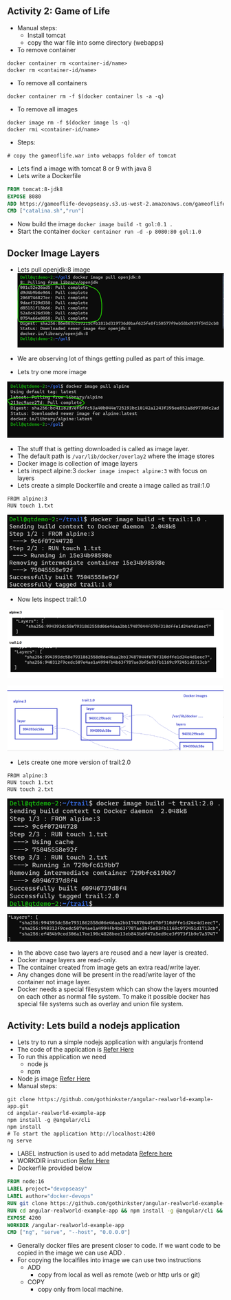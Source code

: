 ## Activity 2: Game of Life
* Manual steps:
    * Install tomcat
    * copy the war file into some directory (webapps)
* To remove container

```
docker container rm <container-id/name>
docker rm <container-id/name>
```

* To remove all containers

```
docker container rm -f $(docker container ls -a -q)
```

* To remove all images

```
docker image rm -f $(docker image ls -q)
docker rmi <container-id/name>
```
* Steps:

```
# copy the gameoflife.war into webapps folder of tomcat
```

* Lets find a image with tomcat 8 or 9 with java 8
* Lets write a Dockerfile

```Dockerfile
FROM tomcat:8-jdk8
EXPOSE 8080
ADD https://gameoflife-devopseasy.s3.us-west-2.amazonaws.com/gameoflife.war /usr/local/tomcat/webapps/gameoflife.war
CMD ["catalina.sh","run"]
```
* Now build the image ``` docker image build -t gol:0.1 . ```
* Start the container  ``` docker container run -d -p 8080:80 gol:1.0 ```

## Docker Image Layers
* Lets pull openjdk:8 image
![Preview](./Images/docker21.png)

* We are observing lot of things getting pulled as part of this image.
* Lets try one more image

![Preview](./Images/docker22.png)

* The stuff that is getting downloaded is called as image layer.
* The default path is ``` /var/lib/docker/overlay2 ``` where the image stores
* Docker image is collection of image layers
* Lets inspect alpine:3 ``` docker image inspect alpine:3 ``` with focus on layers
* Lets create a simple Dockerfile and create a image called as trail:1.0

```
FROM alpine:3
RUN touch 1.txt 
```

![Preview](./Images/docker23.png)

* Now lets inspect trail:1.0

![Preview](./Images/docker24.png)

![Preview](./Images/docker25.png)

* Lets create one more version of trail:2.0

```
FROM alpine:3
RUN touch 1.txt
RUN touch 2.txt
```
![Preview](./Images/docker26.png)

![Preview](./Images/docker27.png)


* In the above case two layers are reused and a new layer is created.
* Docker image layers are read-only.
* The container created from image gets an extra read/write layer.
* Any changes done will be present in the read/write layer of the container not image layer.
* Docker needs a special filesystem which can show the layers mounted on each other as normal file system. To make it possible docker has special file systems such as overlay and union file system.

## Activity: Lets build a nodejs application

* Lets try to run a simple nodejs application with angularjs frontend
* The code of the application is [Refer Here](https://github.com/gothinkster/angular-realworld-example-app)
* To run this application we need
    * node js
    * npm
* Node js image [Refer Here](https://hub.docker.com/_/node)
* Manual steps:

```
git clone https://github.com/gothinkster/angular-realworld-example-app.git
cd angular-realworld-example-app
npm install -g @angular/cli
npm install
# To start the application http://localhost:4200
ng serve 
```
* LABEL instruction is used to add metadata [Refere here](https://docs.docker.com/engine/reference/builder/#label)
* WORKDIR instruction [Refer Here](https://docs.docker.com/engine/reference/builder/#workdir)
* Dockerfile provided below

```Dockerfile
FROM node:16
LABEL project="devopseasy"
LABEL author="docker-devops"
RUN git clone https://github.com/gothinkster/angular-realworld-example-app.git
RUN cd angular-realworld-example-app && npm install -g @angular/cli && npm install
EXPOSE 4200
WORKDIR /angular-realworld-example-app
CMD ["ng", "serve", "--host", "0.0.0.0"]
```
* Generally docker files are present closer to code. If we want code to be copied in the image we can use ADD . <dest>
* For copying the localfiles into image we can use two instructions 
    * ADD
        * copy from local as well as remote (web or http urls or git)
    * COPY
        * copy only from local machine.


